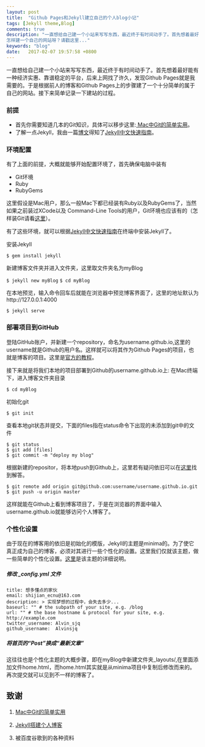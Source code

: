 ```yaml
---
layout: post
title:  "Github Pages和Jekyll建立自己的个人blog小记"
tags: [Jekyll theme,Blog]
comments: true
description: "一直想给自己建一个小站来写写东西，最近终于有时间动手了。首先想着最好能有一种经济实惠、靠谱稳定的平台，后来上网找了许久，发现Github Pages就是我需要的。那么具体
怎样建一个自己的网站呀？请戳这里..."
keywords: "blog"
date:   2017-02-07 19:57:58 +0800
---
```

一直想给自己建一个小站来写写东西，最近终于有时间动手了。首先想着最好能有一种经济实惠、靠谱稳定的平台，后来上网找了许久，发现Github Pages就是我需要的。于是根据前人的博客和Github Pages上的步骤建了一个十分简单的属于自己的网站。接下来简单记录一下建站的过程。

### 前提
- 首先你需要知道几本的Git知识，具体可以移步这里:[ Mac中Git的简单实用](http://blog.csdn.net/qiyu93422/article/details/46456297)。
- 了解一点Jekyll，我由一篇[博文](http://baixin.io/2016/10/jekyll_tutorials1/)得知了[Jekyll中文快速指南](http://jekyll.com.cn/docs/quickstart/)。

### 环境配置
有了上面的前提，大概就能够开始配置环境了，首先确保电脑中装有
- Git环境
- Ruby
- RubyGems

这里假设是Mac用户，那么一般Mac下都已经装有Ruby以及RubyGems了，当然如果之前装过XCode以及 Command-Line Tools的用户，Git环境也应该有的（怎样装Git请看[这里](http://blog.csdn.net/qiyu93422/article/details/46456297)）。

有了这些环境，就可以根据[Jekyll中文快速指南](http://jekyll.com.cn/docs/quickstart/)在终端中安装Jekyll了。

安装Jekyll

`$ gem install jekyll`

新建博客文件夹并进入文件夹，这里取文件夹名为myBlog

`$ jekyll new myBlog`
`$ cd myBlog`

在本地预览，输入命令回车后就能在浏览器中预览博客界面了，这里的地址默认为http://127.0.0.1:4000

`$ jekyll serve`


### 部署项目到GitHub
登陆GitHub账户，并新建一个repository，命名为username.github.io,这里的username就是Github的用户名。这样就可以将其作为Github Pages的项目，也就是博客的项目。这里是[官方的教程](https://pages.github.com/)。

接下来就是将我们本地的项目部署到Github的username.github.io上:
在Mac终端下，进入博客文件夹目录

`$ cd myBlog`

初始化git

`$ git init`

查看本地git状态并提交，下面的files指在status命令下出现的未添加到git中的文件

```
$ git status
$ git add [files]
$ git commit -m "deploy my blog"
```

根据新建的repositor，将本地push到Github上，这里若有疑问依旧可以在[这里](http://blog.csdn.net/qiyu93422/article/details/46456297)找到解答。

```
$ git remote add origin git@github.com:username/username.github.io.git
$ git push -u origin master
```

这样就能在Github上看到博客项目了，于是在浏览器的界面中输入username.github.io就能够访问个人博客了。


### 个性化设置
由于现在的博客用的依旧是初始化的模版，Jekyll的主题是minima的。为了使它真正成为自己的博客，必须对其进行一些个性化的设置。这里我们仅就该主题，做一些简单的个性化设置。[这里](https://github.com/jekyll/minima)是该主题的详细说明。

##### 修改 _config.yml 文件

```
title: 想多懂点的家伙
email: shijian_ecnu@163.com
description: > 实现梦想的过程中，会失去多少...
baseurl: "" # the subpath of your site, e.g. /blog
url: "" # the base hostname & protocol for your site, e.g. http://example.com
twitter_username: Alvin_sjq
github_username:  Alvinsjq
```

##### 将首页的“Post”换成“最新文章”
这往往也是个性化主题的大概步骤，即在myBlog中新建文件夹_layouts/,在里面添加文件home.html，而home.html其实就是从minima项目中复制后修改而来的。再次提交就可以见到不一样的博客了。

## 致谢
1. [Mac中Git的简单实用](http://blog.csdn.net/qiyu93422/article/details/46456297)

2. [Jekyll搭建个人博客](http://baixin.io/2016/10/jekyll_tutorials1/)

3. 被百度谷歌到的各种资料





